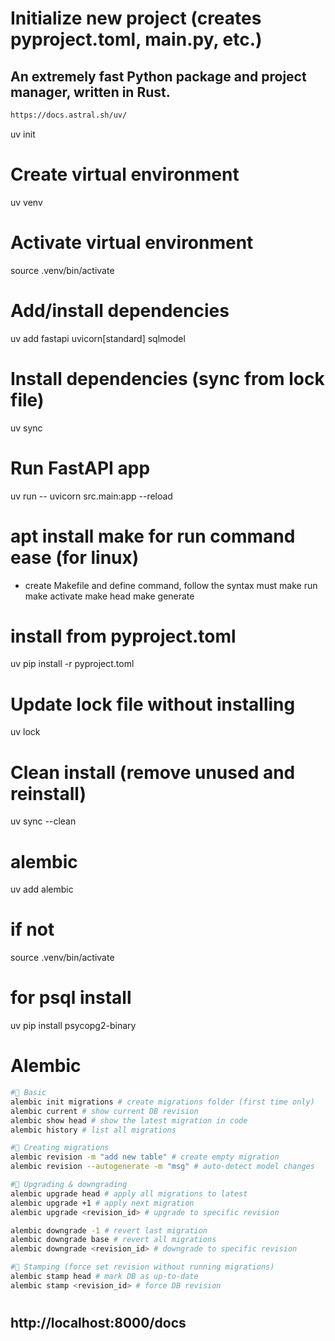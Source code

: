 # Initialize new project (creates pyproject.toml, main.py, etc.)

## An extremely fast Python package and project manager, written in Rust.

```bash
https://docs.astral.sh/uv/
```

uv init

# Create virtual environment

uv venv

# Activate virtual environment

source .venv/bin/activate

# Add/install dependencies

uv add fastapi uvicorn[standard] sqlmodel

# Install dependencies (sync from lock file)

uv sync

# Run FastAPI app

uv run -- uvicorn src.main:app --reload

# apt install make for run command ease (for linux)

- create Makefile and define command, follow the syntax must
  make run
  make activate
  make head
  make generate

# install from pyproject.toml

uv pip install -r pyproject.toml

# Update lock file without installing

uv lock

# Clean install (remove unused and reinstall)

uv sync --clean

# alembic

uv add alembic

# if not

source .venv/bin/activate

# for psql install

uv pip install psycopg2-binary

# Alembic

```bash
#📌 Basic
alembic init migrations # create migrations folder (first time only)
alembic current # show current DB revision
alembic show head # show the latest migration in code
alembic history # list all migrations

#📌 Creating migrations
alembic revision -m "add new table" # create empty migration
alembic revision --autogenerate -m "msg" # auto-detect model changes

#📌 Upgrading & downgrading
alembic upgrade head # apply all migrations to latest
alembic upgrade +1 # apply next migration
alembic upgrade <revision_id> # upgrade to specific revision

alembic downgrade -1 # revert last migration
alembic downgrade base # revert all migrations
alembic downgrade <revision_id> # downgrade to specific revision

#📌 Stamping (force set revision without running migrations)
alembic stamp head # mark DB as up-to-date
alembic stamp <revision_id> # force DB revision
```

#

## http://localhost:8000/docs
